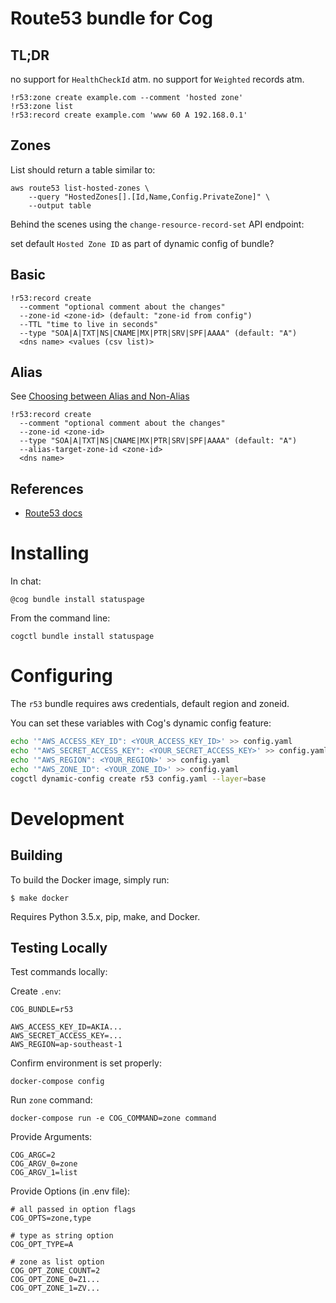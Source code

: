 # Route53 bundle for Cog

## TL;DR
no support for `HealthCheckId` atm.
no support for `Weighted` records atm.

```
!r53:zone create example.com --comment 'hosted zone'
!r53:zone list
!r53:record create example.com 'www 60 A 192.168.0.1'
```

## Zones

List should return a table similar to:

```
aws route53 list-hosted-zones \
    --query "HostedZones[].[Id,Name,Config.PrivateZone]" \
    --output table
```

Behind the scenes using the `change-resource-record-set` API endpoint:

set default `Hosted Zone ID` as part of dynamic config of bundle?

## Basic

```
!r53:record create
  --comment "optional comment about the changes"
  --zone-id <zone-id> (default: "zone-id from config")
  --TTL "time to live in seconds"
  --type "SOA|A|TXT|NS|CNAME|MX|PTR|SRV|SPF|AAAA" (default: "A")
  <dns name> <values (csv list)>
```

## Alias

See [Choosing between Alias and Non-Alias](https://docs.aws.amazon.com/Route53/latest/DeveloperGuide/resource-record-sets-choosing-alias-non-alias.html)

```
!r53:record create
  --comment "optional comment about the changes"
  --zone-id <zone-id>
  --type "SOA|A|TXT|NS|CNAME|MX|PTR|SRV|SPF|AAAA" (default: "A")
  --alias-target-zone-id <zone-id>
  <dns name>
```

## References

- [Route53 docs](http://docs.aws.amazon.com/cli/latest/reference/route53/change-resource-record-sets.html?highlight=route53)

# Installing

In chat:

```
@cog bundle install statuspage
```

From the command line:

```
cogctl bundle install statuspage
```

# Configuring

The `r53` bundle requires aws credentials, default region and zoneid.

You can set these variables with Cog's dynamic config feature:

```bash
echo '"AWS_ACCESS_KEY_ID": <YOUR_ACCESS_KEY_ID>' >> config.yaml
echo '"AWS_SECRET_ACCESS_KEY": <YOUR_SECRET_ACCESS_KEY>' >> config.yaml
echo '"AWS_REGION": <YOUR_REGION>' >> config.yaml
echo '"AWS_ZONE_ID": <YOUR_ZONE_ID>' >> config.yaml
cogctl dynamic-config create r53 config.yaml --layer=base
```

# Development

## Building

To build the Docker image, simply run:

    $ make docker

Requires Python 3.5.x, pip, make, and Docker.

## Testing Locally

Test commands locally:

Create `.env`:
```
COG_BUNDLE=r53

AWS_ACCESS_KEY_ID=AKIA...
AWS_SECRET_ACCESS_KEY=...
AWS_REGION=ap-southeast-1
```

Confirm environment is set properly:

```
docker-compose config
```

Run `zone` command:
```
docker-compose run -e COG_COMMAND=zone command
```

Provide Arguments:
```
COG_ARGC=2
COG_ARGV_0=zone
COG_ARGV_1=list
```

Provide Options (in .env file):
```
# all passed in option flags
COG_OPTS=zone,type

# type as string option
COG_OPT_TYPE=A

# zone as list option
COG_OPT_ZONE_COUNT=2
COG_OPT_ZONE_0=Z1...
COG_OPT_ZONE_1=ZV...
```


